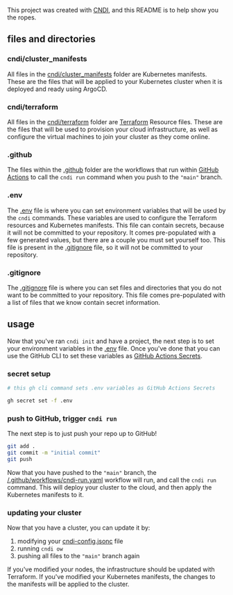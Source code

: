 This project was created with [CNDI](https://github.com/polyseam/cndi), and this
README is to help show you the ropes.

## files and directories

### cndi/cluster_manifests

All files in the [cndi/cluster_manifests](/cndi/cluster_manifests) folder are
Kubernetes manifests. These are the files that will be applied to your
Kubernetes cluster when it is deployed and ready using ArgoCD.

### cndi/terraform

All files in the [cndi/terraform](/cndi/terraform) folder are
[Terraform](https://terraform.io) Resource files. These are the files that will
be used to provision your cloud infrastructure, as well as configure the virtual
machines to join your cluster as they come online.

### .github

The files within the [.github](/.github) folder are the workflows that run
within [GitHub Actions](https://docs.github.com/en/actions) to call the
`cndi run` command when you push to the `"main"` branch.

### .env

The [.env](/.env) file is where you can set environment variables that will be
used by the `cndi` commands. These variables are used to configure the Terraform
resources and Kubernetes manifests. This file can contain secrets, because it
will not be committed to your repository. It comes pre-populated with a few
generated values, but there are a couple you must set yourself too. This file is
present in the [.gitignore](/.gitignore) file, so it will not be committed to
your repository.

### .gitignore

The [.gitignore](/.gitignore) file is where you can set files and directories
that you do not want to be committed to your repository. This file comes
pre-populated with a list of files that we know contain secret information.

## usage

Now that you've ran `cndi init` and have a project, the next step is to set your
environment variables in the [.env](/.env) file. Once you've done that you can
use the GitHub CLI to set these variables as
[GitHub Actions Secrets](https://docs.github.com/en/actions/security-guides/encrypted-secrets?tool=cli).

### secret setup

```bash
# this gh cli command sets .env variables as GitHub Actions Secrets

gh secret set -f .env
```

### push to GitHub, trigger `cndi run`

The next step is to just push your repo up to GitHub!

```bash
git add . 
git commit -m "initial commit" 
git push
```

Now that you have pushed to the `"main"` branch, the
[/.github/workflows/cndi-run.yaml](/.github/workflows/cndi-run.yaml) workflow
will run, and call the `cndi run` command. This will deploy your cluster to the
cloud, and then apply the Kubernetes manifests to it.

### updating your cluster

Now that you have a cluster, you can update it by:

1. modifying your [cndi-config.jsonc](/cndi-config.jsonc) file
2. running `cndi ow`
3. pushing all files to the `"main"` branch again

If you've modified your nodes, the infrastructure should be updated with
Terraform. If you've modified your Kubernetes manifests, the changes to the
manifests will be applied to the cluster.
